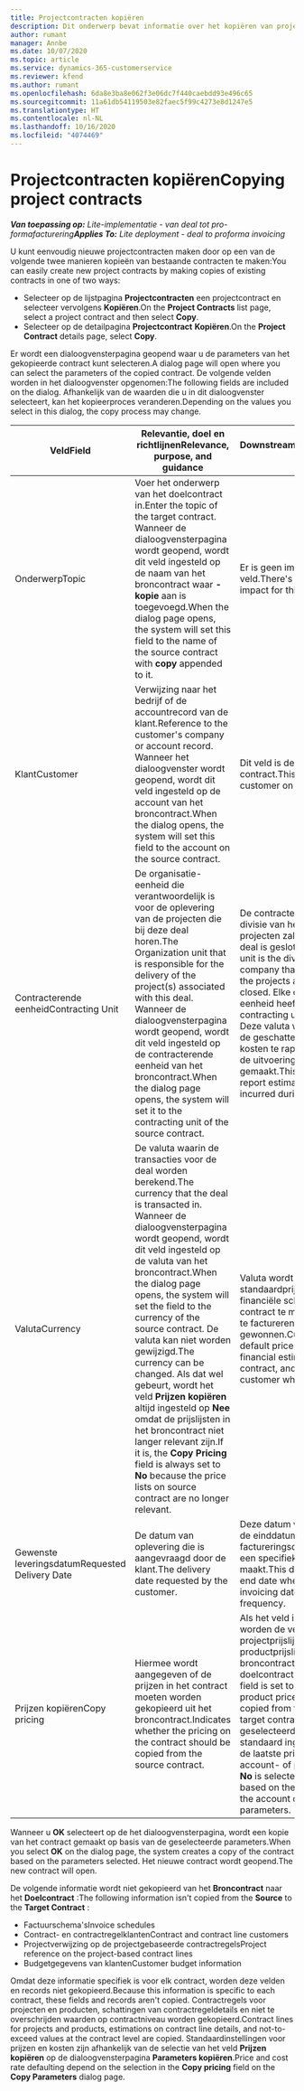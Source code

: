 ```yaml
---
title: Projectcontracten kopiëren
description: Dit onderwerp bevat informatie over het kopiëren van projectcontracten in Project Operations.
author: rumant
manager: Annbe
ms.date: 10/07/2020
ms.topic: article
ms.service: dynamics-365-customerservice
ms.reviewer: kfend
ms.author: rumant
ms.openlocfilehash: 6da8e3ba8e062f3e06dc7f440caebdd93e496c65
ms.sourcegitcommit: 11a61db54119503e82faec5f99c4273e8d1247e5
ms.translationtype: HT
ms.contentlocale: nl-NL
ms.lasthandoff: 10/16/2020
ms.locfileid: "4074469"
---
```

# <a name="copying-project-contracts"></a><span data-ttu-id="2ca13-103">Projectcontracten kopiëren</span><span class="sxs-lookup"><span data-stu-id="2ca13-103">Copying project contracts</span></span>

<span data-ttu-id="2ca13-104">_**Van toepassing op:** Lite-implementatie - van deal tot pro-formafacturering_</span><span class="sxs-lookup"><span data-stu-id="2ca13-104">_**Applies To:** Lite deployment - deal to proforma invoicing_</span></span>

<span data-ttu-id="2ca13-105">U kunt eenvoudig nieuwe projectcontracten maken door op een van de volgende twee manieren kopieën van bestaande contracten te maken:</span><span class="sxs-lookup"><span data-stu-id="2ca13-105">You can easily create new project contracts by making copies of existing contracts in one of two ways:</span></span> 

  - <span data-ttu-id="2ca13-106">Selecteer op de lijstpagina **Projectcontracten** een projectcontract en selecteer vervolgens **Kopiëren**.</span><span class="sxs-lookup"><span data-stu-id="2ca13-106">On the **Project Contracts** list page, select a project contract and then select **Copy**.</span></span>
  - <span data-ttu-id="2ca13-107">Selecteer op de detailpagina **Projectcontract** **Kopiëren**.</span><span class="sxs-lookup"><span data-stu-id="2ca13-107">On the **Project Contract** details page, select **Copy**.</span></span>

<span data-ttu-id="2ca13-108">Er wordt een dialoogvensterpagina geopend waar u de parameters van het gekopieerde contract kunt selecteren.</span><span class="sxs-lookup"><span data-stu-id="2ca13-108">A dialog page will open where you can select the parameters of the copied contract.</span></span> <span data-ttu-id="2ca13-109">De volgende velden worden in het dialoogvenster opgenomen:</span><span class="sxs-lookup"><span data-stu-id="2ca13-109">The following fields are included on the dialog.</span></span> <span data-ttu-id="2ca13-110">Afhankelijk van de waarden die u in dit dialoogvenster selecteert, kan het kopieerproces veranderen.</span><span class="sxs-lookup"><span data-stu-id="2ca13-110">Depending on the values you select in this dialog, the copy process may change.</span></span>

| <span data-ttu-id="2ca13-111">**Veld**</span><span class="sxs-lookup"><span data-stu-id="2ca13-111">**Field**</span></span> | <span data-ttu-id="2ca13-112">**Relevantie, doel en richtlijnen**</span><span class="sxs-lookup"><span data-stu-id="2ca13-112">**Relevance, purpose, and guidance**</span></span> | <span data-ttu-id="2ca13-113">**Downstreamimpact**</span><span class="sxs-lookup"><span data-stu-id="2ca13-113">**Downstream impact**</span></span> |
| --- | --- | --- |
| <span data-ttu-id="2ca13-114">Onderwerp</span><span class="sxs-lookup"><span data-stu-id="2ca13-114">Topic</span></span> | <span data-ttu-id="2ca13-115">Voer het onderwerp van het doelcontract in.</span><span class="sxs-lookup"><span data-stu-id="2ca13-115">Enter the topic of the target contract.</span></span> <span data-ttu-id="2ca13-116">Wanneer de dialoogvensterpagina wordt geopend, wordt dit veld ingesteld op de naam van het broncontract waar **-kopie** aan is toegevoegd.</span><span class="sxs-lookup"><span data-stu-id="2ca13-116">When the dialog page opens, the system will set this field to the name of the source contract with **copy** appended to it.</span></span> | <span data-ttu-id="2ca13-117">Er is geen impact op dit veld.</span><span class="sxs-lookup"><span data-stu-id="2ca13-117">There's no downstream impact for this field.</span></span> |
| <span data-ttu-id="2ca13-118">Klant</span><span class="sxs-lookup"><span data-stu-id="2ca13-118">Customer</span></span> | <span data-ttu-id="2ca13-119">Verwijzing naar het bedrijf of de accountrecord van de klant.</span><span class="sxs-lookup"><span data-stu-id="2ca13-119">Reference to the customer's company or account record.</span></span> <span data-ttu-id="2ca13-120">Wanneer het dialoogvenster wordt geopend, wordt dit veld ingesteld op de account van het broncontract.</span><span class="sxs-lookup"><span data-stu-id="2ca13-120">When the dialog opens, the system will set this field to the account on the source contract.</span></span> | <span data-ttu-id="2ca13-121">Dit veld is de primaire klant in het contract.</span><span class="sxs-lookup"><span data-stu-id="2ca13-121">This field is the primary customer on the contract.</span></span> |
| <span data-ttu-id="2ca13-122">Contracterende eenheid</span><span class="sxs-lookup"><span data-stu-id="2ca13-122">Contracting Unit</span></span> | <span data-ttu-id="2ca13-123">De organisatie-eenheid die verantwoordelijk is voor de oplevering van de projecten die bij deze deal horen.</span><span class="sxs-lookup"><span data-stu-id="2ca13-123">The Organization unit that is responsible for the delivery of the project(s) associated with this deal.</span></span> <span data-ttu-id="2ca13-124">Wanneer de dialoogvensterpagina wordt geopend, wordt dit veld ingesteld op de contracterende eenheid van het broncontract.</span><span class="sxs-lookup"><span data-stu-id="2ca13-124">When the dialog page opens, the system will set it to the contracting unit of the source contract.</span></span> | <span data-ttu-id="2ca13-125">De contracterende eenheid is de divisie van het bedrijf dat de projecten zal uitvoeren nadat de deal is gesloten.</span><span class="sxs-lookup"><span data-stu-id="2ca13-125">The contracting unit is the division of the company that will be executing the projects after the deal is closed.</span></span> <span data-ttu-id="2ca13-126">Elke contracterende eenheid heeft een valuta.</span><span class="sxs-lookup"><span data-stu-id="2ca13-126">Every contracting unit has a currency.</span></span> <span data-ttu-id="2ca13-127">Deze valuta wordt gebruikt om de geschatte en werkelijke kosten te rapporteren die tijdens de uitvoering van het project zijn gemaakt.</span><span class="sxs-lookup"><span data-stu-id="2ca13-127">This currency is used to report estimated and actual costs incurred during the project.</span></span> |
| <span data-ttu-id="2ca13-128">Valuta</span><span class="sxs-lookup"><span data-stu-id="2ca13-128">Currency</span></span> | <span data-ttu-id="2ca13-129">De valuta waarin de transacties voor de deal worden berekend.</span><span class="sxs-lookup"><span data-stu-id="2ca13-129">The currency that the deal is transacted in.</span></span> <span data-ttu-id="2ca13-130">Wanneer de dialoogvensterpagina wordt geopend, wordt dit veld ingesteld op de valuta van het broncontract.</span><span class="sxs-lookup"><span data-stu-id="2ca13-130">When the dialog page opens, the system will set the field to the currency of the source contract.</span></span> <span data-ttu-id="2ca13-131">De valuta kan niet worden gewijzigd.</span><span class="sxs-lookup"><span data-stu-id="2ca13-131">The currency can be changed.</span></span> <span data-ttu-id="2ca13-132">Als dat wel gebeurt, wordt het veld **Prijzen kopiëren** altijd ingesteld op **Nee** omdat de prijslijsten in het broncontract niet langer relevant zijn.</span><span class="sxs-lookup"><span data-stu-id="2ca13-132">If it is, the **Copy Pricing** field is always set to **No** because the price lists on source contract are no longer relevant.</span></span> | <span data-ttu-id="2ca13-133">Valuta wordt gebruikt voor standaardprijslijsten, om een financiële schatting voor het contract te maken en om de klant te factureren wanneer de deal is gewonnen.</span><span class="sxs-lookup"><span data-stu-id="2ca13-133">Currency is used for default price lists, for building financial estimates on the contract, and for invoicing the customer when the deal is won.</span></span> |
| <span data-ttu-id="2ca13-134">Gewenste leveringsdatum</span><span class="sxs-lookup"><span data-stu-id="2ca13-134">Requested Delivery Date</span></span> | <span data-ttu-id="2ca13-135">De datum van oplevering die is aangevraagd door de klant.</span><span class="sxs-lookup"><span data-stu-id="2ca13-135">The delivery date requested by the customer.</span></span> | <span data-ttu-id="2ca13-136">Deze datum wordt gebruikt als de einddatum wanneer u factureringsdatums samen met een specifieke frequentie maakt.</span><span class="sxs-lookup"><span data-stu-id="2ca13-136">This date is used as the end date when you create invoicing dates along a specific frequency.</span></span> |
| <span data-ttu-id="2ca13-137">Prijzen kopiëren</span><span class="sxs-lookup"><span data-stu-id="2ca13-137">Copy pricing</span></span> | <span data-ttu-id="2ca13-138">Hiermee wordt aangegeven of de prijzen in het contract moeten worden gekopieerd uit het broncontract.</span><span class="sxs-lookup"><span data-stu-id="2ca13-138">Indicates whether the pricing on the contract should be copied from the source contract.</span></span> | <span data-ttu-id="2ca13-139">Als het veld is ingesteld op **Ja** , worden de verwijzingen van projectprijslijst en productprijslijst van het broncontract naar het doelcontract gekopieerd.</span><span class="sxs-lookup"><span data-stu-id="2ca13-139">If the field is set to **Yes** , project and product price list references are copied from the source to the target contract.</span></span> <span data-ttu-id="2ca13-140">Als **Nee** is geselecteerd, worden prijslijsten standaard ingesteld op basis van de laatste prijslijsten in de account- of projectparameters.</span><span class="sxs-lookup"><span data-stu-id="2ca13-140">If **No** is selected, price lists default based on the latest price lists on the account or project parameters.</span></span> |

<span data-ttu-id="2ca13-141">Wanneer u **OK** selecteert op de het dialoogvensterpagina, wordt een kopie van het contract gemaakt op basis van de geselecteerde parameters.</span><span class="sxs-lookup"><span data-stu-id="2ca13-141">When you select **OK** on the dialog page, the system creates a copy of the contract based on the parameters selected.</span></span> <span data-ttu-id="2ca13-142">Het nieuwe contract wordt geopend.</span><span class="sxs-lookup"><span data-stu-id="2ca13-142">The new contract will open.</span></span>

<span data-ttu-id="2ca13-143">De volgende informatie wordt niet gekopieerd van het **Broncontract** naar het **Doelcontract** :</span><span class="sxs-lookup"><span data-stu-id="2ca13-143">The following information isn't copied from the **Source** to the **Target Contract** :</span></span>

  - <span data-ttu-id="2ca13-144">Factuurschema's</span><span class="sxs-lookup"><span data-stu-id="2ca13-144">Invoice schedules</span></span>
  - <span data-ttu-id="2ca13-145">Contract- en contractregelklanten</span><span class="sxs-lookup"><span data-stu-id="2ca13-145">Contract and contract line customers</span></span>
  - <span data-ttu-id="2ca13-146">Projectverwijzing op de projectgebaseerde contractregels</span><span class="sxs-lookup"><span data-stu-id="2ca13-146">Project reference on the project-based contract lines</span></span>
  - <span data-ttu-id="2ca13-147">Budgetgegevens van klanten</span><span class="sxs-lookup"><span data-stu-id="2ca13-147">Customer budget information</span></span>

<span data-ttu-id="2ca13-148">Omdat deze informatie specifiek is voor elk contract, worden deze velden en records niet gekopieerd.</span><span class="sxs-lookup"><span data-stu-id="2ca13-148">Because this information is specific to each contract, these fields and records aren't copied.</span></span> <span data-ttu-id="2ca13-149">Contractregels voor projecten en producten, schattingen van contractregeldetails en niet te overschrijden waarden op contractniveau worden gekopieerd.</span><span class="sxs-lookup"><span data-stu-id="2ca13-149">Contract lines for projects and products, estimations on contract line details, and not-to-exceed values at the contract level are copied.</span></span> <span data-ttu-id="2ca13-150">Standaardinstellingen voor prijzen en kosten zijn afhankelijk van de selectie van het veld **Prijzen kopiëren** op de dialoogvensterpagina **Parameters kopiëren**.</span><span class="sxs-lookup"><span data-stu-id="2ca13-150">Price and cost rate defaulting depend on the selection in the **Copy pricing** field on the **Copy Parameters** dialog page.</span></span>
